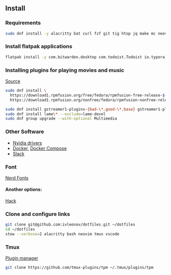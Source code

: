## Install
### Requirements
```sh
sudo dnf install -y alacritty bat curl fzf git tig htop jq make mc neovim nodejs openssl-devel zlib-devel perl-App-cpanminus starship the_silver_searcher tmux stow fd-find tree-sitter-cli httpie libyaml-devel
```

### Install flatpak applications
```sh
flatpak install -y com.bitwarden.desktop com.todoist.Todoist io.typora.Typora md.obsidian.Obsidian org.telegram.desktop us.zoom.Zoom
```

### Installing plugins for playing movies and music
[Source](https://docs.fedoraproject.org/en-US/quick-docs/assembly_installing-plugins-for-playing-movies-and-music/)
```sh
sudo dnf install \
  https://download1.rpmfusion.org/free/fedora/rpmfusion-free-release-$(rpm -E %fedora).noarch.rpm \
  https://download1.rpmfusion.org/nonfree/fedora/rpmfusion-nonfree-release-$(rpm -E %fedora).noarch.rpm

sudo dnf install gstreamer1-plugins-{bad-\*,good-\*,base} gstreamer1-plugin-openh264 gstreamer1-libav --exclude=gstreamer1-plugins-bad-free-devel
sudo dnf install lame\* --exclude=lame-devel
sudo dnf group upgrade --with-optional Multimedia
```

### Other Software
- [Nvidia drivers](https://rpmfusion.org/Howto/NVIDIA)
- [Docker](https://docs.docker.com/engine/install/ubuntu), [Docker Compose](https://docs.docker.com/compose/install/)
- [Slack](https://slack.com/intl/en-ua/downloads/linux)

### Font
[Nerd Fonts](https://github.com/ryanoasis/nerd-fonts)

#### Another options:
[Hack](https://sourcefoundry.org/hack/)

### Clone and configure links
```sh
git clone git@github.com:ivleonov/dotfiles.git ~/dotfiles
cd ~/dotfiles
stow --verbose=2 alacritty bash neovim tmux vscode
```

### Tmux
[Plugin manager](https://github.com/tmux-plugins/tpm)
```sh
git clone https://github.com/tmux-plugins/tpm ~/.tmux/plugins/tpm
```
